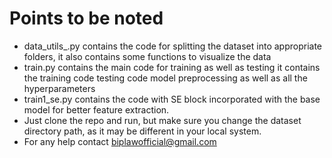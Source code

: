 # Points to be noted
- data_utils_.py contains the code for splitting the dataset into appropriate folders, it also contains some functions to visualize the data
- train.py contains the main code for training as well as testing it contains the training code testing code model preprocessing as well as all the hyperparameters
- train1_se.py contains the code with SE block incorporated with the base model for better feature extraction.
- Just clone the repo and run, but make sure you change the dataset directory path, as it may be different in your local system.
- For any help contact biplawofficial@gmail.com
